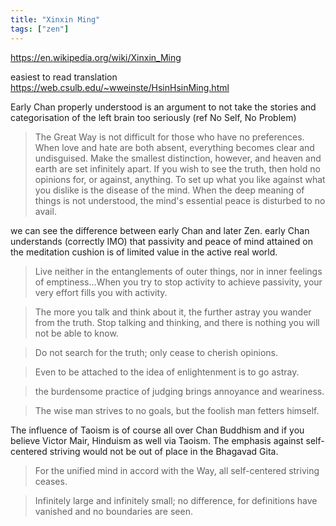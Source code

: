 ```yaml
---
title: "Xinxin Ming"
tags: ["zen"]
---
```


https://en.wikipedia.org/wiki/Xinxin_Ming

easiest to read translation
https://web.csulb.edu/~wweinste/HsinHsinMing.html

Early Chan properly understood is an argument to not take the stories and categorisation of the left brain too seriously (ref No Self, No Problem)

> The Great Way is not difficult for those who have no preferences.  When love and hate are both absent, everything becomes clear and undisguised.  Make the smallest distinction, however, and heaven and earth are set infinitely apart. If you wish to see the truth, then hold no opinions for, or against, anything.  To set up what you like against what you dislike is the disease of the mind.  When the deep meaning of things is not understood, the mind's essential peace is disturbed to no avail.

we can see the difference between early Chan and later Zen. early Chan understands (correctly IMO) that passivity and peace of mind attained on the meditation cushion is of limited value in the active real world.

> Live neither in the entanglements of outer things, nor in inner feelings of emptiness...When you try to stop activity to achieve passivity, your very effort fills you with activity. 

> The more you talk and think about it, the further astray you wander from the truth.  Stop talking and thinking, and there is nothing you will not be able to know.

> Do not search for the truth; only cease to cherish opinions.

> Even to be attached to the idea of enlightenment is to go astray.

> the burdensome practice of judging brings annoyance and weariness. 

> The wise man strives to no goals, but the foolish man fetters himself.

The influence of Taoism is of course all over Chan Buddhism and if you believe Victor Mair, Hinduism as well via Taoism. The emphasis against self-centered striving would not be out of place in the Bhagavad Gita.

> For the unified mind in accord with the Way, all self-centered striving ceases.

> Infinitely large and infinitely small; no difference, for definitions have vanished and no boundaries are seen.
